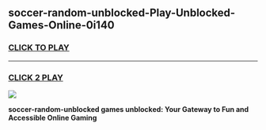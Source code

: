 
## soccer-random-unblocked-Play-Unblocked-Games-Online-0i140
<h3>
<a href="https://premium76.site?title=soccer-random-unblocked&ref=25A">CLICK TO PLAY</a></h3>
<hr>

<h3>
<a href="https://premium76.site?title=soccer-random-unblocked&ref=25A">CLICK 2 PLAY</a>
  
</h3>

<a href="https://premium76.site?title=soccer-random-unblocked&ref=25A"><img src="https://clearcache.store/games.png"></a>


**soccer-random-unblocked games unblocked: Your Gateway to Fun and Accessible Online Gaming**
